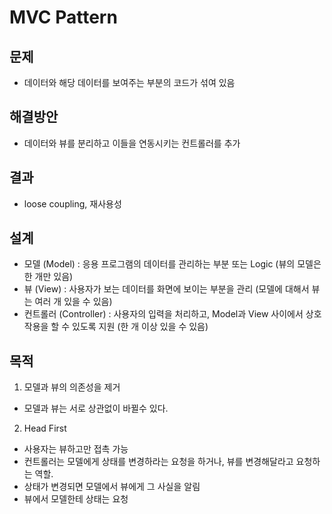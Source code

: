 # MVC Pattern  

## 문제 
- 데이터와 해당 데이터를 보여주는 부분의 코드가 섞여 있음  

## 해결방안  
- 데이터와 뷰를 분리하고 이들을 연동시키는 컨트롤러를 추가  

## 결과  
- loose coupling, 재사용성  

## 설계  
- 모델 (Model) : 응용 프로그램의 데이터를 관리하는 부분 또는 Logic (뷰의 모델은 한 개만 있음)  
- 뷰 (View) : 사용자가 보는 데이터를 화면에 보이는 부분을 관리 (모델에 대해서 뷰는 여러 개 있을 수 있음)  
- 컨트롤러 (Controller) : 사용자의 입력을 처리하고, Model과 View 사이에서 상호 작용을 할 수 있도록 지원 (한 개 이상 있을 수 있음)  

## 목적  
1. 모델과 뷰의 의존성을 제거  
  - 모델과 뷰는 서로 상관없이 바뀔수 있다.  
2. Head First  
  - 사용자는 뷰하고만 접촉 가능  
  - 컨트롤러는 모델에게 상태를 변경하라는 요청을 하거나, 뷰를 변경해달라고 요청하는 역할.  
  - 상태가 변경되면 모델에서 뷰에게 그 사실을 알림  
  - 뷰에서 모델한테 상태는 요청  
